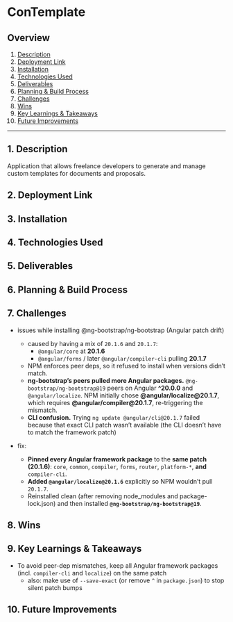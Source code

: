 # ConTemplate

<!-- <img src="" alt="" width="250">
<sub> image source: []()</sub> -->

## Overview

1. [Description](#description)
2. [Deployment Link](#deployment-link)
3. [Installation](#installation)
4. [Technologies Used](#technologies)
5. [Deliverables](#deliverables)
6. [Planning & Build Process](#planning)
7. [Challenges](#challenges)
8. [Wins](#wins)
9. [Key Learnings & Takeaways](#takeaways)
10. [Future Improvements](#future-improvements)

---

## <a name="description"></a> 1. Description

Application that allows freelance developers to generate and manage custom templates for documents and proposals.

<!-- <img src="" alt="" width="250">
<sub> image source: []()</sub> -->

## <a name="deployment-link"></a> 2. Deployment Link

## <a name="installation"></a> 3. Installation

## <a name="technologies"></a> 4. Technologies Used

<!-- ### Core Technologies

### Key Dependencies

frontend:
- @ng-bootstrap/ng-bootstrap(v19.0.1)
- npm page: https://www.npmjs.com/package/@ng-bootstrap/ng-bootstrap
- website: https://ng-bootstrap.github.io/
- github: https://github.com/ng-bootstrap/ng-bootstrap

### UI and Design

- **Fonts**:

- **Icons**:


### Development Tools


### Resources and tutorials -->

## <a name="deliverables"></a> 5. Deliverables

<!--
### MVP

### Potential Extra Features / Stretch Goals

### User Stories -->

## <a name="planning"></a> 6. Planning & Build Process

<!-- bronze plan | silver plan | gold plan


create rails app for documents microservice
display rails mock data in angular app

24/08/2025
create rails app for proposal microservice

<img src="" alt="wireframe" width="250"> -->

## <a name="challenges"></a> 7. Challenges

- issues while installing @ng-bootstrap/ng-bootstrap (Angular patch drift)

  - caused by having a mix of `20.1.6` and `20.1.7`:
    - `@angular/core` at **20.1.6**
    - `@angular/forms` / later `@angular/compiler-cli` pulling **20.1.7**
  - NPM enforces peer deps, so it refused to install when versions didn’t match.
  - **ng-bootstrap’s peers pulled more Angular packages.**
    `@ng-bootstrap/ng-bootstrap@19` peers on Angular **^20.0.0** and `@angular/localize`.
    NPM initially chose **@angular/localize\@20.1.7**, which requires **@angular/compiler\@20.1.7**, re-triggering the mismatch.
  - **CLI confusion.**
    Trying `ng update @angular/cli@20.1.7` failed because that exact CLI patch wasn’t available (the CLI doesn’t have to match the framework patch)

- fix:
  - **Pinned every Angular framework package** to the **same patch (20.1.6)**: `core`, `common`, `compiler`, `forms`, `router`, `platform-*`, **and** `compiler-cli`.
  - **Added `@angular/localize@20.1.6`** explicitly so NPM wouldn’t pull `20.1.7`.
  - Reinstalled clean (after removing node_modules and package-lock.json) and then installed **`@ng-bootstrap/ng-bootstrap@19`**.

## <a name="wins"></a> 8. Wins

## <a name="takeaways"></a> 9. Key Learnings & Takeaways

- To avoid peer-dep mismatches, keep all Angular framework packages (incl. `compiler-cli` and `localize`) on the same patch
  - also: make use of `--save-exact` (or remove `^` in `package.json`) to stop silent patch bumps

## <a name="future-improvements"></a> 10. Future Improvements

<!--
rails: usually classic mvc file structure i.e. component driven approach (controller, models, views)

angular: feature-based approach -> proposals, docs, homepage etc to organise code




---------------------------------------------------------------------------------------------
BUILD PROCESS
---------------------------------------------------------------------------------------------
13/08/2025

- generate Angular Frontend using [Angular CLI](https://github.com/angular/angular-cli)

```zsh
ng new angular frontend
```


15/08/2025
- add homepage component, using angular cli

```zsh
ng g c homepage
```

- add route for homepage
- create github repo and link to local repo
- push project up to github

- add documents component using angular cli


---------------------------------------------------------------------------------------------
resources
---------------------------------------------------------------------------------------------

youtube
- [Master Angular in 90 Minutes with This Crash Course](https://www.youtube.com/watch?v=oUmVFHlwZsI&t=110s) by [Code with Ahsan](https://www.youtube.com/@CodeWithAhsan)

udemy
- [React JS + Angular + Rails 5 Bootcamp](https://www.udemy.com/course/angular-on-rails-course/) by [Jordan Hudgens](https://www.udemy.com/user/jordanhudgens/)
- [Angular - The Complete Guide (2025 Edition)](https://www.udemy.com/course/the-complete-guide-to-angular-2/) by [Maximilian Schwarzmüller](https://www.udemy.com/user/maximilian-schwarzmuller/)



 -->
